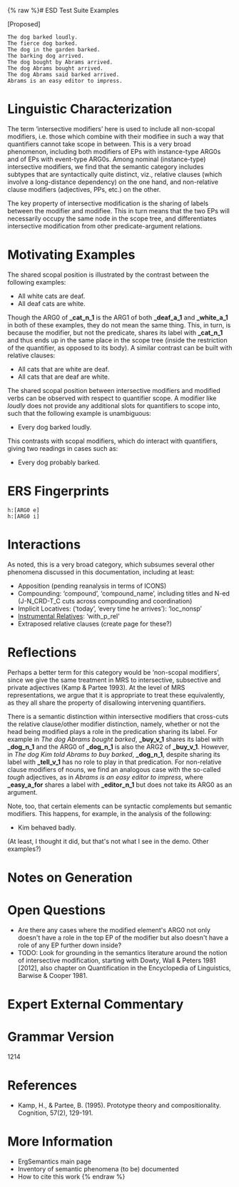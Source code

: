 {% raw %}# ESD Test Suite Examples

\[Proposed\]

    The dog barked loudly.
    The fierce dog barked.
    The dog in the garden barked.
    The barking dog arrived.
    The dog bought by Abrams arrived.
    The dog Abrams bought arrived.
    The dog Abrams said barked arrived.
    Abrams is an easy editor to impress.

# Linguistic Characterization

The term ‘intersective modifiers’ here is used to include all non-scopal
modifiers, i.e. those which combine with their modifiee in such a way
that quantifiers cannot take scope in between. This is a very broad
phenomenon, including both modifiers of EPs with instance-type ARG0s and
of EPs with event-type ARG0s. Among nominal (instance-type) intersective
modifiers, we find that the semantic category includes subtypes that are
syntactically quite distinct, viz., relative clauses (which involve a
long-distance dependency) on the one hand, and non-relative clause
modifiers (adjectives, PPs, etc.) on the other.

The key property of intersective modification is the sharing of labels
between the modifier and modifiee. This in turn means that the two EPs
will necessarily occupy the same node in the scope tree, and
differentiates intersective modification from other predicate-argument
relations.

# Motivating Examples

The shared scopal position is illustrated by the contrast between the
following examples:

- All white cats are deaf.
- All deaf cats are white.

Though the ARG0 of **\_cat\_n\_1** is the ARG1 of both **\_deaf\_a\_1**
and **\_white\_a\_1** in both of these examples, they do not mean the
same thing. This, in turn, is because the modifier, but not the
predicate, shares its label with **\_cat\_n\_1** and thus ends up in the
same place in the scope tree (inside the restriction of the quantifier,
as opposed to its body). A similar contrast can be built with relative
clauses:

- All cats that are white are deaf.
- All cats that are deaf are white.

The shared scopal position between intersective modifiers and modified
verbs can be observed with respect to quantifier scope. A modifier like
*loudly* does not provide any additional slots for quantifiers to scope
into, such that the following example is unambiguous:

- Every dog barked loudly.

This contrasts with scopal modifiers, which do interact with
quantifiers, giving two readings in cases such as:

- Every dog probably barked.

# ERS Fingerprints

    h:[ARG0 e]
    h:[ARG0 i]

# Interactions

As noted, this is a very broad category, which subsumes several other
phenomena discussed in this documentation, including at least:

- Apposition (pending reanalysis in terms
of ICONS)
- Compounding: ‘compound’,
‘compound\_name’, including titles and N-ed (J-N\_CRD-T\_C cuts
across compounding and coordination)
- Implicit Locatives: (‘today’,
‘every time he arrives’): ‘loc\_nonsp’
- [Instrumental
Relatives](): ‘with\_p\_rel’
- Extraposed relative clauses (create page for these?)

# Reflections

Perhaps a better term for this category would be ‘non-scopal modifiers’,
since we give the same treatment in MRS to intersective, subsective and
private adjectives (Kamp & Partee 1993). At the level of MRS
representations, we argue that it is appropriate to treat these
equivalently, as they all share the property of disallowing intervening
quantifiers.

There is a semantic distinction within intersective modifiers that
cross-cuts the relative clause/other modifier distinction, namely,
whether or not the head being modified plays a role in the predication
sharing its label. For example in *The dog Abrams bought barked*,
**\_buy\_v\_1** shares its label with **\_dog\_n\_1** and the ARG0 of
**\_dog\_n\_1** is also the ARG2 of **\_buy\_v\_1**. However, in *The
dog Kim told Abrams to buy barked*, **\_dog\_n\_1**, despite sharing its
label with **\_tell\_v\_1** has no role to play in that predication. For
non-relative clause modifiers of nouns, we find an analogous case with
the so-called *tough* adjectives, as in *Abrams is an easy editor to
impress*, where **\_easy\_a\_for** shares a label with
**\_editor\_n\_1** but does not take its ARG0 as an argument.

Note, too, that certain elements can be syntactic complements but
semantic modifiers. This happens, for example, in the analysis of the
following:

- Kim behaved badly.

(At least, I thought it did, but that's not what I see in the demo.
Other examples?)

# Notes on Generation

# Open Questions

- Are there any cases where the modified element's ARG0 not only
doesn't have a role in the top EP of the modifier but also doesn't
have a role of any EP further down inside?
- TODO: Look for grounding in the semantics literature around the
notion of intersective modification, starting with Dowty, Wall &
Peters 1981 \[2012\], also chapter on Quantification in the
Encyclopedia of Linguistics, Barwise & Cooper 1981.

# Expert External Commentary

# Grammar Version

1214

# References

- Kamp, H., & Partee, B. (1995). Prototype theory and
compositionality. Cognition, 57(2), 129-191.

# More Information

- ErgSemantics main page
- Inventory of semantic phenomena (to be)
documented
- How to cite this work
<update date omitted for speed>{% endraw %}
